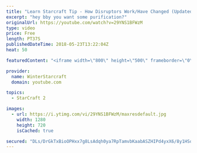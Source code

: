 ```yaml
---
title: "Learn Starcraft Tip - How Disruptors Work/Have Changed (Updated Patch 4.0 2018)"
excerpt: "hey bby you want some purification?"
originalUrl: https://youtube.com/watch?v=29YNS1BFWzM
type: video
price: Free
length: PT37S
publishedDateTime: 2018-05-23T13:22:04Z
heat: 50

featuredContent: "<iframe width=\"800\" height=\"500\" frameborder=\"0\" src=\"https://www.youtube.com/embed/29YNS1BFWzM\" allow=\"accelerometer; autoplay; encrypted-media; gyroscope; picture-in-picture\" allowfullscreen></iframe>"

provider:
  name: WinterStarcraft
  domain: youtube.com

topics:
  - StarCraft 2

images:
  - url: https://i.ytimg.com/vi/29YNS1BFWzM/maxresdefault.jpg
    width: 1280
    height: 720
    isCached: true

secured: "DLs/DrGkTxBioOPHxx7g8LsAdqh0ya7RpTamvbKaabASZHIPd4yxX6/8y1HSo70OKdweKdDsVU3eslv24z/SbybTM/S+uDiAhR2REMQ3OlPvaD5e37kLda8xdmAFSOO3JOTzQBUWEmWD4BioV/3hMIehMskzSRSBId+XqFIJ4rlpQIF1Hb9JSTfTJJ/3JaQ2DPQXoYw14Nw3/0PDVnn6ufmG/xqkkgV7lUvNy+bucEN4icFZgOQWCDvri2JodkELoezjcpJdkX+em2lv2FspHif8Z3Y3w1X3PqTe5O/zVIkTuVHkskeZRKNFRweFM0uRjFnq8QBG0pLz94tmIZVet3owdJZJp5UTl9pDcRnmkCCnLNh/8JjMrZokE4O425yuh4xf0uGrauofQIF5NEG2h5/SBbxN/T5MuYZUZo9vXGo=;syIAka6nLQ+0BnXHycV/4g=="
---
```


